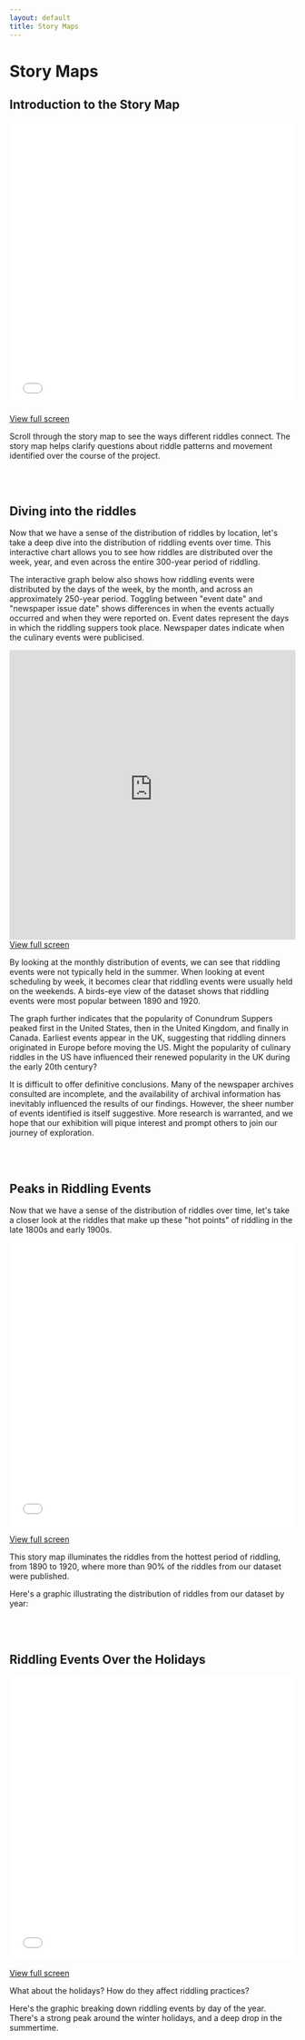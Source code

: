 ```yaml
---
layout: default
title: Story Maps
---
```

# Story Maps

<h2>Introduction to the Story Map</h2>
<iframe src="visualizations/introduction"
        width="100%" height="500px" frameBorder="0">
</iframe>
<p><a href="visualizations/introduction" target="_blank">View full screen</a></p>


<p>Scroll through the story map to see the ways different riddles connect. The story map helps clarify questions about riddle patterns and movement identified over the course of the project.</p><br><br>


<h2>Diving into the riddles</h2>
<p>Now that we have a sense of the distribution of riddles by location, let's take a deep dive into the distribution of riddling events over time. This interactive chart allows you to see how riddles are distributed over the week, year, and even across the entire 300-year period of riddling.</p>
<p>The interactive graph below also shows how riddling events were distributed by the days of the week, by the month, and across an approximately 250-year period.  Toggling between "event date" and "newspaper issue date" shows differences in when the events actually occurred and when they were reported on. Event dates represent the days in which the riddling suppers took place. Newspaper dates indicate when the culinary events were publicised.</p>
<iframe src="https://immense-hollows-50938.herokuapp.com/"
        width="100%" height="510px" frameBorder="0">
</iframe>
<a href="https://immense-hollows-50938.herokuapp.com/" target="_blank">View full screen</a>
<p>By looking at the monthly distribution of events, we can see that riddling events were not typically held in the summer. When looking at event scheduling by week, it becomes clear that riddling events were usually held on the weekends. A birds-eye view of the dataset shows that riddling events were most popular between 1890 and 1920.</p> 
<p>The graph further indicates that the popularity of Conundrum Suppers peaked first in the United States, then in the United Kingdom, and finally in Canada. Earliest events appear in the UK, suggesting that riddling dinners originated in Europe before moving the US. Might the popularity of culinary riddles in the US have influenced their renewed popularity in the UK during the early 20th century?</p>
<p>It is difficult to offer definitive conclusions. Many of the newspaper archives consulted are incomplete, and the availability of archival information has inevitably influenced the results of our findings. However, the sheer number of events identified is itself suggestive. More research is warranted, and we hope that our exhibition will pique interest and prompt others to join our journey of exploration.</p> 

<br><br>


<h2>Peaks in Riddling Events</h2>
<p>Now that we have a sense of the distribution of riddles over time, let's take a closer look at the riddles that make up these "hot points" of riddling in the late 1800s and early 1900s.</p>
<iframe src="visualizations/riddle-distributions"
        width="100%" height="500px" frameBorder="0">
</iframe>
<p><a href="visualizations/riddle-distributions" target="_blank">View full screen</a></p>

<p>This story map illuminates the riddles from the hottest period of riddling, from 1890 to 1920, where more than 90% of the riddles from our dataset were published.</p>
<p>Here's a graphic illustrating the distribution of riddles from our dataset by year:</p>
<br><br>


<h2>Riddling Events Over the Holidays</h2>
<iframe src="visualizations/holiday-riddles"
        width="100%" height="500px" frameBorder="0">
</iframe>
<p><a href="visualizations/holiday-riddles" target="_blank">View full screen</a></p>

<p>What about the holidays? How do they affect riddling practices?</p>
<p>Here's the graphic breaking down riddling events by day of the year. There's a strong peak around the winter holidays, and a deep drop in the summertime.
<br><br>
<br><br>